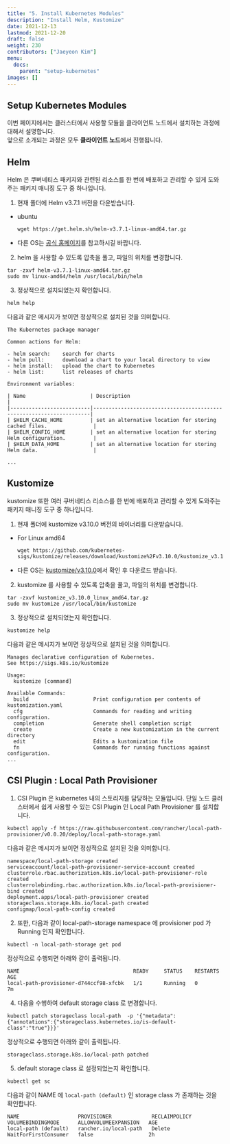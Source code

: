 ```yaml
---
title: "5. Install Kubernetes Modules"
description: "Install Helm, Kustomize"
date: 2021-12-13
lastmod: 2021-12-20
draft: false
weight: 230
contributors: ["Jaeyeon Kim"]
menu:
  docs:
    parent: "setup-kubernetes"
images: []
---
```


## Setup Kubernetes Modules

이번 페이지에서는 클러스터에서 사용할 모듈을 클라이언트 노드에서 설치하는 과정에 대해서 설명합니다.  
앞으로 소개되는 과정은 모두 **클라이언트 노드**에서 진행됩니다.

## Helm

Helm 은 쿠버네티스 패키지와 관련된 리소스를 한 번에 배포하고 관리할 수 있게 도와주는 패키지 매니징 도구 중 하나입니다.

1. 현재 폴더에 Helm v3.7.1 버전을 다운받습니다.

- ubuntu

  ```text
  wget https://get.helm.sh/helm-v3.7.1-linux-amd64.tar.gz
  ```

- 다른 OS는 [공식 홈페이지](https://helm.sh/docs/intro/install/)를 참고하시길 바랍니다.

2. helm 을 사용할 수 있도록 압축을 풀고, 파일의 위치를 변경합니다.

  ```text
  tar -zxvf helm-v3.7.1-linux-amd64.tar.gz
  sudo mv linux-amd64/helm /usr/local/bin/helm
  ```

3. 정상적으로 설치되었는지 확인합니다.

  ```text
  helm help
  ```

  다음과 같은 메시지가 보이면 정상적으로 설치된 것을 의미합니다.

  ```text
  The Kubernetes package manager

  Common actions for Helm:

  - helm search:    search for charts
  - helm pull:      download a chart to your local directory to view
  - helm install:   upload the chart to Kubernetes
  - helm list:      list releases of charts

  Environment variables:

  | Name                     | Description                                                         |
  |--------------------------|---------------------------------------------------------------------|
  | $HELM_CACHE_HOME         | set an alternative location for storing cached files.               |
  | $HELM_CONFIG_HOME        | set an alternative location for storing Helm configuration.         |
  | $HELM_DATA_HOME          | set an alternative location for storing Helm data.                  |

  ...
  ```

## Kustomize

kustomize 또한 여러 쿠버네티스 리소스를 한 번에 배포하고 관리할 수 있게 도와주는 패키지 매니징 도구 중 하나입니다.

1. 현재 폴더에 kustomize v3.10.0 버전의 바이너리를 다운받습니다.

- For Linux amd64

  ```text
  wget https://github.com/kubernetes-sigs/kustomize/releases/download/kustomize%2Fv3.10.0/kustomize_v3.10.0_linux_amd64.tar.gz
  ```

- 다른 OS는 [kustomize/v3.10.0](https://github.com/kubernetes-sigs/kustomize/releases/tag/kustomize%2Fv3.10.0)에서 확인 후 다운로드 받습니다.

2. kustomize 를 사용할 수 있도록 압축을 풀고, 파일의 위치를 변경합니다.

  ```text
  tar -zxvf kustomize_v3.10.0_linux_amd64.tar.gz
  sudo mv kustomize /usr/local/bin/kustomize
  ```

3. 정상적으로 설치되었는지 확인합니다.

  ```text
  kustomize help
  ```

  다음과 같은 메시지가 보이면 정상적으로 설치된 것을 의미합니다.

  ```text
  Manages declarative configuration of Kubernetes.
  See https://sigs.k8s.io/kustomize

  Usage:
    kustomize [command]

  Available Commands:
    build                     Print configuration per contents of kustomization.yaml
    cfg                       Commands for reading and writing configuration.
    completion                Generate shell completion script
    create                    Create a new kustomization in the current directory
    edit                      Edits a kustomization file
    fn                        Commands for running functions against configuration.
  ...
  ```

## CSI Plugin : Local Path Provisioner

1. CSI Plugin 은 kubernetes 내의 스토리지를 담당하는 모듈입니다. 단일 노드 클러스터에서 쉽게 사용할 수 있는 CSI Plugin 인 Local Path Provisioner 를 설치합니다.

  ```text
  kubectl apply -f https://raw.githubusercontent.com/rancher/local-path-provisioner/v0.0.20/deploy/local-path-storage.yaml
  ```

  다음과 같은 메시지가 보이면 정상적으로 설치된 것을 의미합니다.

  ```text
  namespace/local-path-storage created
  serviceaccount/local-path-provisioner-service-account created
  clusterrole.rbac.authorization.k8s.io/local-path-provisioner-role created
  clusterrolebinding.rbac.authorization.k8s.io/local-path-provisioner-bind created
  deployment.apps/local-path-provisioner created
  storageclass.storage.k8s.io/local-path created
  configmap/local-path-config created
  ```

2. 또한, 다음과 같이 local-path-storage namespace 에 provisioner pod 가 Running 인지 확인합니다.

  ```text
  kubectl -n local-path-storage get pod
  ```

  정상적으로 수행되면 아래와 같이 출력됩니다.

  ```text
  NAME                                     READY     STATUS    RESTARTS   AGE
  local-path-provisioner-d744ccf98-xfcbk   1/1       Running   0          7m
  ```

4. 다음을 수행하여 default storage class 로 변경합니다.

  ```text
  kubectl patch storageclass local-path  -p '{"metadata": {"annotations":{"storageclass.kubernetes.io/is-default-class":"true"}}}'
  ```

  정상적으로 수행되면 아래와 같이 출력됩니다.

  ```text
  storageclass.storage.k8s.io/local-path patched
  ```

5. default storage class 로 설정되었는지 확인합니다.

  ```text
  kubectl get sc
  ```

  다음과 같이 NAME 에 `local-path (default)` 인 storage class 가 존재하는 것을 확인합니다.

  ```text
  NAME                   PROVISIONER             RECLAIMPOLICY   VOLUMEBINDINGMODE      ALLOWVOLUMEEXPANSION   AGE
  local-path (default)   rancher.io/local-path   Delete          WaitForFirstConsumer   false                  2h
  ```
